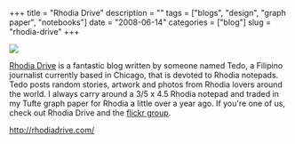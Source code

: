 +++
title = "Rhodia Drive"
description = ""
tags = ["blogs", "design", "graph paper", "notebooks"]
date = "2008-06-14"
categories = ["blog"]
slug = "rhodia-drive"
+++



  <div class="notebook-screenshot"><a href="http://rhodiadrive.com/"><img id='bluga-thumbnail-1308' class='bluga-thumbnail large' src='http://media.konigi.com/bluga/
wt4853dfa7b7ddc_0.jpg'/></a></div><p><a href="http://rhodiadrive.com/">Rhodia Drive</a> is a fantastic blog written by someone named Tedo, a Filipino journalist currently based in Chicago, that is devoted to Rhodia notepads. Tedo posts random stories, artwork and photos from Rhodia lovers around the world. I always carry around a 3/5 x 4.5 Rhodia notepad and traded in my Tufte graph paper for Rhodia a little over a year ago. If you're one of us, check out Rhodia Drive and the <a href="http://www.flickr.com/groups/rhodiadrive/">flickr group</a>.</p>
    
  <a href="http://rhodiadrive.com/">http://rhodiadrive.com/</a>
